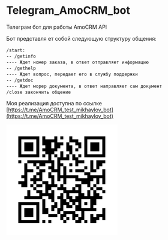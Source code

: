 # Telegram_AmoCRM_bot

Телеграм бот для работы AmoCRM API

Бот представля ет собой следующую структуру общения:

    /start:
    -- /getinfo
    ---- Ждет номер заказа, в ответ отправляет информацию
    -- /gethelp
    ---- Ждет вопрос, передает его в службу поддержки
    -- /getdoc
    ---- Ждет морер документа, в ответ направляет сам документ
    /close закончить общение 

Моя реализация доступна по ссылке [https://t.me/AmoCRM_test_mikhaylov_bot](https://t.me/AmoCRM_test_mikhaylov_bot)

![img.png](img.png)
